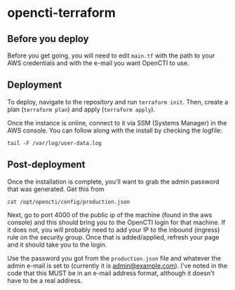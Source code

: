 # opencti-terraform
## Before you deploy
Before you get going, you will need to edit `main.tf` with the path to your AWS credentials and with the e-mail you want OpenCTI to use.

## Deployment
To deploy, navigate to the repository and run `terraform init`. Then, create a plan (`terraform plan`) and apply (`terraform apply`).

Once the instance is online, connect to it via SSM (Systems Manager) in the AWS console. You can follow along with the install by checking the logfile:
```
tail -F /var/log/user-data.log
```

## Post-deployment
Once the installation is complete, you'll want to grab the admin password that was generated. Get this from
```
cat /opt/opencti/config/production.json
```

Next, go to port 4000 of the public ip of the machine (found in the aws console) and this should bring you to the OpenCTI login for that machine. If it does not, you will probably need to add your IP to the inbound (ingress) rule on the security group. Once that is added/applied, refresh your page and it should take you to the login.

Use the password you got from the `production.json` file and whatever the admin e-mail is set to (currently it is admin@example.com). I've noted in the code that this MUST be in an e-mail address format, although it doesn't have to be a real address.
